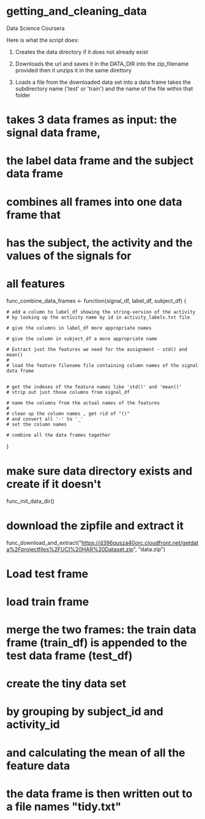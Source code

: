 getting_and_cleaning_data
=========================

Data Science Coursera

Here is what the script does:

1. Creates the data directory if it does not already exist

2. Downloads the url and saves it in the DATA_DIR into the zip_filename provided then it unzips it in the same direttory


3.  Loads a file from the downloaded data set into a data frame takes the subdirectory name ('test' or 'train') and the name of the file within that folder




# takes 3 data frames as input: the signal data frame,
# the label data frame and the subject data frame
# combines all frames into one data frame that 
# has the subject, the activity and the values of the signals for 
# all features
func_combine_data_frames <- function(signal_df, label_df, subject_df) {

    # add a column to label_df showing the string-version of the activity 
    # by looking up the activity name by id in activity_labels.txt file

    # give the columns in label_df more appropriate names

    # give the column in subject_df a more appropriate name

    # Extract just the features we need for the assignment - std() and mean()
    #
    # load the feature filename file containing column names of the signal data frame


    # get the indexes of the feature names like 'std()' and 'mean()'
    # strip out just those columns from signal_df
    
    # name the columns from the actual names of the features
    #
    # clean up the column names , get rid of "()"
    # and convert all '-' to '_'
    # set the column names

    # combine all the data frames together
}

# make sure data directory exists and create if it doesn't
func_init_data_dir()

# download the zipfile and extract it
func_download_and_extract("https://d396qusza40orc.cloudfront.net/getdata%2Fprojectfiles%2FUCI%20HAR%20Dataset.zip", "data.zip")

# Load test frame

# load train frame

# merge the two frames: the train data frame (train_df) is appended to the test data frame (test_df)

# create the tiny data set
# by grouping by subject_id and activity_id
# and calculating the mean of all the feature data


# the data frame is then written out to a file names "tidy.txt"

